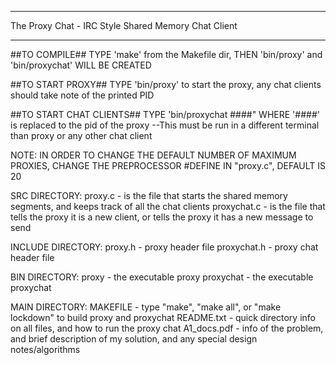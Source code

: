 ******************************************************
The Proxy Chat - IRC Style Shared Memory Chat Client
******************************************************
##TO COMPILE##
	TYPE 'make' from the Makefile dir, THEN 'bin/proxy' and 'bin/proxychat' WILL BE CREATED

##TO START PROXY##
	TYPE 'bin/proxy' to start the proxy, any chat clients should take note of the printed PID

##TO START CHAT CLIENTS##
	TYPE 'bin/proxychat ####" WHERE '####' is replaced to the pid of the proxy --This must be run in a different 
	terminal than proxy or any other chat client

NOTE: IN ORDER TO CHANGE THE DEFAULT NUMBER OF MAXIMUM PROXIES, CHANGE THE PREPROCESSOR #DEFINE IN "proxy.c", DEFAULT IS 20

SRC DIRECTORY:
    proxy.c - is the file that starts the shared memory segments, and keeps track of all the chat clients
    proxychat.c - is the file that tells the proxy it is a new client, or tells the proxy it has a new message to send

INCLUDE DIRECTORY:
    proxy.h - proxy header file
    proxychat.h - proxy chat header file
    
BIN DIRECTORY:
    proxy - the executable proxy
    proxychat - the executable proxychat
    
MAIN DIRECTORY:
    MAKEFILE - type "make", "make all", or "make lockdown" to build proxy and proxychat
    README.txt - quick directory info on all files, and how to run the proxy chat
    A1_docs.pdf - info of the problem, and brief description of my solution, and any special design notes/algorithms
